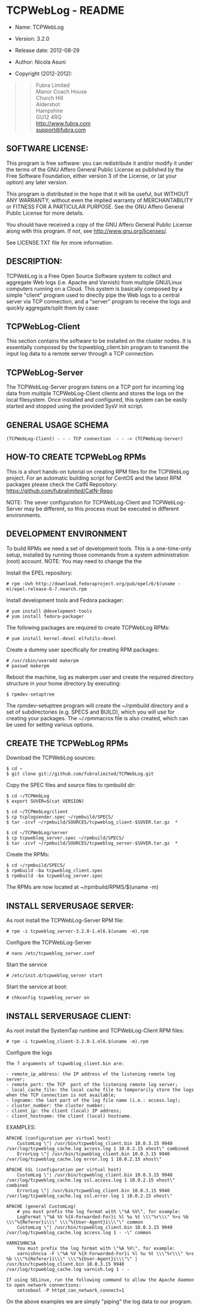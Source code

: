 TCPWebLog - README
====================

+ Name: TCPWebLog

+ Version: 3.2.0

+ Release date: 2012-08-29

+ Author: Nicola Asuni

+ Copyright (2012-2012):

> > Fubra Limited  
> > Manor Coach House  
> > Church Hill  
> > Aldershot  
> > Hampshire  
> > GU12 4RQ  
> > <http://www.fubra.com>  
> > <support@fubra.com>  


SOFTWARE LICENSE:
-----------------

This program is free software: you can redistribute it and/or modify it under the terms of the GNU Affero General Public License as published by the Free Software Foundation, either version 3 of the License, or (at your option) any later version.

This program is distributed in the hope that it will be useful, but WITHOUT ANY WARRANTY; without even the implied warranty of MERCHANTABILITY or FITNESS FOR A PARTICULAR PURPOSE.  See the GNU Affero General Public License for more details.

You should have received a copy of the GNU Affero General Public License along with this program.  If not, see <http://www.gnu.org/licenses/>.

See LICENSE.TXT file for more information.


DESCRIPTION:
------------

TCPWebLog is a Free Open Source Software system to collect and aggregate Web logs (i.e. Apache and Varnish) from multiple GNU/Linux computers running on a Cloud.
This system is basically composed by a simple "client" program used to directly pipe the Web logs to a central server via TCP connection, and a "server" program to receive the logs and quickly aggregate/split them by case:


## TCPWebLog-Client ##

This section contains the software to be installed on the cluster nodes. It is essentially composed by the tcpweblog_client.bin program to transmit the input log data to a remote server through a TCP connection.


## TCPWebLog-Server ##

The TCPWebLog-Server program listens on a TCP port for incoming log data from multiple TCPWebLog-Client clients and stores the logs on the local filesystem.
Once installed and configured, this system can be easily started and stopped using the provided SysV init script.


## GENERAL USAGE SCHEMA ##
	
	(TCPWebLog-Client) - - - TCP connection  - - -> (TCPWebLog-Server)



HOW-TO CREATE TCPWebLog RPMs
------------------------------

This is a short hands-on tutorial on creating RPM files for the TCPWebLog project.
For an automatic building script for CentOS and the latest RPM packages please check the CatN Repository: https://github.com/fubralimited/CatN-Repo

NOTE: The sever configuration for TCPWebLog-Client and TCPWebLog-Server may be different, so this process must be executed in different environments.


## DEVELOPMENT ENVIRONMENT ##

To build RPMs we need a set of development tools.
This is a one-time-only setup, installed by running those commands from a system administration (root) account.
NOTE: You may need to change the the 
	
Install the EPEL repository:

	# rpm -Uvh http://download.fedoraproject.org/pub/epel/6/$(uname -m)/epel-release-6-7.noarch.rpm

Install development tools and Fedora packager:

	# yum install @development-tools
	# yum install fedora-packager

The following packages are required to create TCPWebLog RPMs:

	# yum install kernel-devel elfutils-devel

Create a dummy user specifically for creating RPM packages:

	# /usr/sbin/useradd makerpm
	# passwd makerpm

Reboot the machine, log as makerpm user and create the required directory structure in your home directory by executing: 

	$ rpmdev-setuptree

The rpmdev-setuptree program will create the ~/rpmbuild directory and a set of subdirectories (e.g. SPECS and BUILD), which you will use for creating your packages. The ~/.rpmmacros file is also created, which can be used for setting various options. 


## CREATE THE TCPWebLog RPMs ##

Download the TCPWebLog sources:

	$ cd ~
	$ git clone git://github.com/fubralimited/TCPWebLog.git

Copy the SPEC files and source files to rpmbuild dir:
	
	$ cd ~/TCPWebLog
	$ export SUVER=$(cat VERSION) 
	
	$ cd ~/TCPWebLog/client
	$ cp tcplogsender.spec ~/rpmbuild/SPECS/
	$ tar -zcvf ~/rpmbuild/SOURCES/tcpweblog_client-$SUVER.tar.gz  *
	
	$ cd ~/TCPWebLog/server
	$ cp tcpweblog_server.spec ~/rpmbuild/SPECS/
	$ tar -zcvf ~/rpmbuild/SOURCES/tcpweblog_server-$SUVER.tar.gz  *

Create the RPMs:

	$ cd ~/rpmbuild/SPECS/
	$ rpmbuild -ba tcpweblog_client.spec
	$ rpmbuild -ba tcpweblog_server.spec


The RPMs are now located at ~/rpmbuild/RPMS/$(uname -m)


INSTALL SERVERUSAGE SERVER:
---------------------------

As root install the TCPWebLog-Server RPM file:

	# rpm -i tcpweblog_server-3.2.0-1.el6.$(uname -m).rpm 
	
Configure the TCPWebLog-Server

	# nano /etc/tcpweblog_server.conf

Start the service

	# /etc/init.d/tcpweblog_server start

Start the service at boot:

	# chkconfig tcpweblog_server on

INSTALL SERVERUSAGE CLIENT:
---------------------------

As root install the SystemTap runtime and TCPWebLog-Client RPM files:

	# rpm -i tcpweblog_client-3.2.0-1.el6.$(uname -m).rpm
	
Configure the logs

	The 7 arguments of tcpweblog_client.bin are:

	- remote_ip_address: the IP address of the listening remote log server;
	- remote_port: the TCP	port of the listening remote log server;
	- local_cache_file: the local cache file to temporarily store the logs when the TCP connection is not available;
	- logname: the last part of the log file name (i.e.: access.log);
	- cluster_number: the cluster number;
	- client_ip: the client (local) IP address;
	- client_hostname: the client (local) hostname.

EXAMPLES:

	APACHE (configuration per virtual host)
		CustomLog \"| /usr/bin/tcpweblog_client.bin 10.0.3.15 9940 /var/log/tcpweblog_cache.log access.log 1 10.0.2.15 xhost\" combined
		ErrorLog \"| /usr/bin/tcpweblog_client.bin 10.0.3.15 9940 /var/log/tcpweblog_cache.log error.log 1 10.0.2.15 xhost\"

	APACHE SSL (configuration per virtual host)
		CustomLog \"| /usr/bin/tcpweblog_client.bin 10.0.3.15 9940 /var/log/tcpweblog_cache.log ssl.access.log 1 10.0.2.15 xhost\" combined
		ErrorLog \"| /usr/bin/tcpweblog_client.bin 10.0.3.15 9940 /var/log/tcpweblog_cache.log ssl.error.log 1 10.0.2.15 xhost\"

	APACHE (general CustomLog)
		# you must prefix the log format with \"%A %V\", for example:
		LogFormat \"%A %V %{X-Forwarded-For}i %l %u %t \\\"%r\\\" %>s %b \\\"%{Referer}i\\\" \\\"%{User-Agent}i\\\"\" common
		CustomLog \"| /usr/bin/tcpweblog_client.bin 10.0.3.15 9940 /var/log/tcpweblog_cache.log access.log 1 - -\" common

	VARNISHNCSA
		You must prefix the log format with \"%A %V\", for example:
		varnishncsa -F \"%A %V %{X-Forwarded-For}i %l %u %t \\\"%r\\\" %>s %b \\\"%{Referer}i\\\" \\\"%{User-Agent}i\\\"\" | /usr/bin/tcpweblog_client.bin 10.0.3.15 9940 /var/log/tcpweblog_cache.log varnish.log 1 - -

	If using SELinux, run the following command to allow the Apache daemon to open network connections:
		setsebool -P httpd_can_network_connect=1

On the above examples we are simply "piping" the log data to our program.
